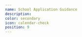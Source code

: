 ```yaml
---
name: School Application Guidance
description: 
color: secondary
icon: calendar-check
position: 9
---
```

